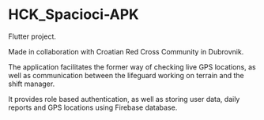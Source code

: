 # HCK_Spacioci-APK

Flutter project.

Made in collaboration with Croatian Red Cross Community in Dubrovnik.

The application facilitates the former way of checking live GPS locations, as well as communication between the lifeguard working on terrain and the shift manager.

It provides role based authentication, as well as storing user data, daily reports and GPS locations using Firebase database.


